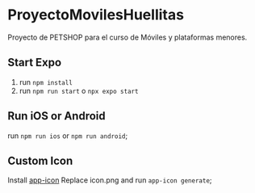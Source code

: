 # ProyectoMovilesHuellitas

Proyecto de PETSHOP para el curso de Móviles y plataformas menores.
## Start Expo

1.  run `npm install`
2.  run `npm run start` o `npx expo start`

## Run iOS or Android

run `npm run ios` or `npm run android`;


## Custom Icon

Install [app-icon](https://www.npmjs.com/package/app-icon)
Replace icon.png and run `app-icon generate`;
